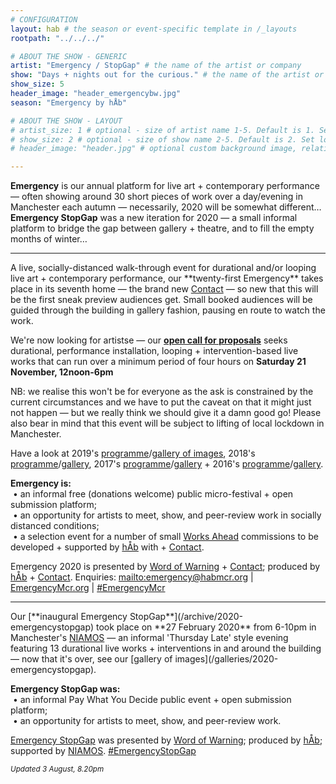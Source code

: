 ```yaml
---
# CONFIGURATION
layout: hab # the season or event-specific template in /_layouts
rootpath: "../../../"

# ABOUT THE SHOW - GENERIC
artist: "Emergency / StopGap" # the name of the artist or company
show: "Days + nights out for the curious." # the name of the artist or company
show_size: 5
header_image: "header_emergencybw.jpg"   
season: "Emergency by hÅb" 

# ABOUT THE SHOW - LAYOUT
# artist_size: 1 # optional - size of artist name 1-5. Default is 1. Set longer names to lower values
# show_size: 2 # optional - size of show name 2-5. Default is 2. Set longer names to lower values
# header_image: "header.jpg" # optional custom background image, relative to current page

---
```

**Emergency** is our annual platform for live art + contemporary performance — often showing around 30 short pieces of work over a day/evening in Manchester each autumn — necessarily, 2020 will be somewhat different…<br>**Emergency StopGap** was a new iteration for 2020 — a small informal platform to bridge the gap between gallery + theatre, and to fill the empty months of winter…         
<hr>         
A live, socially-distanced walk-through event for durational and/or looping live art + contemporary performance, our **twenty-first Emergency** takes place in its seventh home — the brand new <a href="http://contactmcr.com" target="_blank">Contact</a> — so new that this will be the first sneak preview audiences get. Small booked audiences will be guided through the building in gallery fashion, pausing en route to watch the work.        
        
We're now looking for artistse — our <a href="http://emergencymcr.posthaven.com" target="_blank">**open call for proposals**</a> seeks durational, performance installation, looping + intervention-based live works that can run over a minimum period of four hours on **Saturday 21 November, 12noon-6pm**
          
NB: we realise this won't be for everyone as the ask is constrained by the current circumstances and we have to put the caveat on that it might just not happen — but we really think we should give it a damn good go! Please also bear in mind that this event will be subject to lifting of local lockdown in Manchester.         
        
Have a look at 2019's [programme](/archive/2019-emergency)/[gallery of images](/galleries/2019-emergency), 2018's [programme](/archive/2018-emergency)/[gallery](/galleries/2018-emergency), 2017's [programme](/archive/2017-emergency)/[gallery](/galleries/2017-emergency) + 2016's [programme](/archive/2016-emergency)/[gallery](/galleries/2016-emergency).        
       
**Emergency is:**<br>&nbsp;• an informal free (donations welcome) public micro-festival + open submission platform;<br>&nbsp;• an opportunity for artists to meet, show, and peer-review work in socially distanced conditions;<br>&nbsp;• a selection event for a number of small [Works Ahead](/hab/worksahead) commissions to be developed + supported by [hÅb](/hab) with + <a href="http://contactmcr.com" target="_blank">Contact</a>.         
      
Emergency 2020 is presented by [Word of Warning](/) + <a href="http://contactmcr.com" target="_blank">Contact</a>; produced by [hÅb](/hab) + <a href="http://contactmcr.com" target="_blank">Contact</a>.
Enquiries: <mailto:emergency@habmcr.org> | <a href="http://emergencymcr.org" target="_blank">EmergencyMcr.org</a> | <a href="http://twitter.com/hashtag/EmergencyMcr" target="_blank">#EmergencyMcr</a>

<hr>         
Our [**inaugural Emergency StopGap**](/archive/2020-emergencystopgap) took place on **27 February 2020** from 6-10pm in Manchester's <a href="http://www.niamos.space" target="_blank">NIAMOS</a> — an informal 'Thursday Late' style evening featuring 13 durational live works + interventions in and around the building — now that it's over, see our [gallery of images](/galleries/2020-emergencystopgap).        
       
**Emergency StopGap was:**<br>&nbsp;• an informal Pay What You Decide public event + open submission platform;<br>&nbsp;• an opportunity for artists to meet, show, and peer-review work.         
        
[Emergency StopGap](/archive/2020-emergencystopgap) was presented by [Word of Warning](/); produced by [hÅb](/hab); supported by <a href="http://www.niamos.space" target="_blank">NIAMOS</a>. <a href="http://twitter.com/hashtag/EmergencyStopGap" target="_blank">#EmergencyStopGap</a>         
        
<small>*Updated 3 August, 8.20pm*</small>
